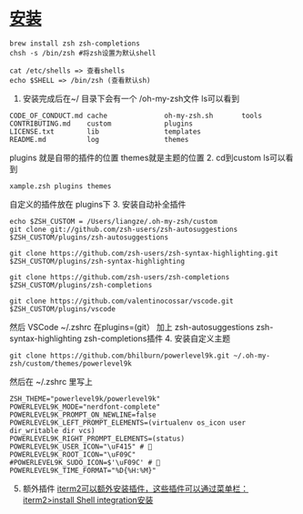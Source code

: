 # [安装](https://github.com/robbyrussell/oh-my-zsh)
```
brew install zsh zsh-completions
chsh -s /bin/zsh #将zsh设置为默认shell

cat /etc/shells => 查看shells
echo $SHELL => /bin/zsh (查看默认sh)
```
1. 安装完成后在~/ 目录下会有一个 /oh-my-zsh文件 ls可以看到
```
CODE_OF_CONDUCT.md cache              oh-my-zsh.sh       tools
CONTRIBUTING.md    custom             plugins
LICENSE.txt        lib                templates
README.md          log                themes
```
plugins 就是自带的插件的位置  themes就是主题的位置
2. cd到custom ls可以看到
```
xample.zsh plugins themes
```
自定义的插件放在 plugins下
3. 安装自动补全插件
```
echo $ZSH_CUSTOM = /Users/liangze/.oh-my-zsh/custom
git clone git://github.com/zsh-users/zsh-autosuggestions $ZSH_CUSTOM/plugins/zsh-autosuggestions

git clone https://github.com/zsh-users/zsh-syntax-highlighting.git $ZSH_CUSTOM/plugins/zsh-syntax-highlighting

git clone https://github.com/zsh-users/zsh-completions $ZSH_CUSTOM/plugins/zsh-completions

git clone https://github.com/valentinocossar/vscode.git $ZSH_CUSTOM/plugins/vscode

```
然后 VSCode ~/.zshrc 在plugins=(git） 加上 zsh-autosuggestions zsh-syntax-highlighting zsh-completions插件
4. 安装自定义主题
```
git clone https://github.com/bhilburn/powerlevel9k.git ~/.oh-my-zsh/custom/themes/powerlevel9k
```
然后在 ~/.zshrc 里写上
```
ZSH_THEME="powerlevel9k/powerlevel9k"
POWERLEVEL9K_MODE="nerdfont-complete"
POWERLEVEL9K_PROMPT_ON_NEWLINE=false
POWERLEVEL9K_LEFT_PROMPT_ELEMENTS=(virtualenv os_icon user dir_writable dir vcs)
POWERLEVEL9K_RIGHT_PROMPT_ELEMENTS=(status)
POWERLEVEL9K_USER_ICON="\uF415" # 
POWERLEVEL9K_ROOT_ICON="\uF09C"
#POWERLEVEL9K_SUDO_ICON=$'\uF09C' # 
POWERLEVEL9K_TIME_FORMAT="%D{%H:%M}"
```
5. 额外插件
[iterm2可以额外安装插件，这些插件可以通过菜单栏：iterm2>install Shell integration安装](https://zhuanlan.zhihu.com/p/55123752)